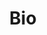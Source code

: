 ---
  id: 0
  slugs: "bio"
  title: "Bio"
  description: "Hi, my name is Jack, I’m freelance front end developer. I create custom websites with responsive and modern design, fast and clean structured code. In technologies, my skills are React, Astro, Gatsby, Next, S(CSS) and Tailwind CSS. I’m open for gigs where I can learn and grow. If you have a good opportunity contact us."
  image:
    src: "/images/portfolio-about.jpg"
    alt: "main image hero"
    width: 1920
    height: 1080
---